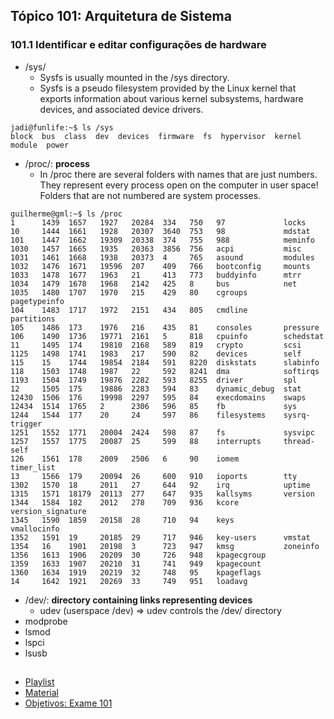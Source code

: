 ## Tópico 101: Arquitetura de Sistema
### 101.1 Identificar e editar configurações de hardware

- /sys/
  - Sysfs is usually mounted in the /sys directory.
  - Sysfs is a pseudo filesystem provided by the Linux kernel that exports information about various kernel subsystems, hardware devices, and associated device drivers.
``` console
jadi@funlife:~$ ls /sys
block  bus  class  dev  devices  firmware  fs  hypervisor  kernel  module  power
```
- /proc/: **process**
  - In /proc there are several folders with names that are just numbers. They represent every process open on the computer in user space! Folders that are not numbered are system processes.
``` console
guilherme@gml:~$ ls /proc
1      1439  1657   1927   20284  334   750   97             locks
10     1444  1661   1928   20307  3640  753   98             mdstat
101    1447  1662   19309  20338  374   755   988            meminfo
1030   1457  1665   1935   20363  3856  756   acpi           misc
1031   1461  1668   1938   20373  4     765   asound         modules
1032   1476  1671   19596  207    409   766   bootconfig     mounts
1033   1478  1677   1963   21     413   773   buddyinfo      mtrr
1034   1479  1678   1968   2142   425   8     bus            net
1035   1480  1707   1970   215    429   80    cgroups        pagetypeinfo
104    1483  1717   1972   2151   434   805   cmdline        partitions
105    1486  173    1976   216    435   81    consoles       pressure
106    1490  1736   19771  2161   5     818   cpuinfo        schedstat
11     1495  174    19810  2168   589   819   crypto         scsi
1125   1498  1741   1983   217    590   82    devices        self
115    15    1744   19854  2184   591   8220  diskstats      slabinfo
118    1503  1748   1987   22     592   8241  dma            softirqs
1193   1504  1749   19876  2282   593   8255  driver         spl
12     1505  175    19886  2283   594   83    dynamic_debug  stat
12430  1506  176    19998  2297   595   84    execdomains    swaps
12434  1514  1765   2      2306   596   85    fb             sys
1244   1544  177    20     24     597   86    filesystems    sysrq-trigger
1251   1552  1771   20004  2424   598   87    fs             sysvipc
1257   1557  1775   20087  25     599   88    interrupts     thread-self
126    1561  178    2009   2506   6     90    iomem          timer_list
13     1566  179    20094  26     600   910   ioports        tty
1302   1570  18     2011   27     644   92    irq            uptime
1315   1571  18179  20113  277    647   935   kallsyms       version
1344   1584  182    2012   278    709   936   kcore          version_signature
1345   1590  1859   20158  28     710   94    keys           vmallocinfo
1352   1591  19     20185  29     717   946   key-users      vmstat
1354   16    1901   20198  3      723   947   kmsg           zoneinfo
1356   1613  1906   20209  30     726   948   kpagecgroup
1359   1633  1907   20210  31     741   949   kpagecount
1360   1634  1919   20219  32     748   95    kpageflags
14     1642  1921   20269  33     749   951   loadavg
```
- /dev/: **directory containing links representing devices**
  - udev (userspace /dev) => udev controls the /dev/ directory
- modprobe
- lsmod
- lspci
- lsusb

##

- [Playlist](https://www.youtube.com/playlist?list=PLFOYXCPEqdNUU55Xvgst8wGTWnz_sd-cj)
- [Material](https://github.com/guilhermemoraes1/all-courses/blob/main/huawei/cloud-computing/course.md)
- [Objetivos: Exame 101](https://wiki.lpi.org/wiki/LPIC-1_Objectives_V5.0(PT-BR)#Objetivos:_Exame_101)
